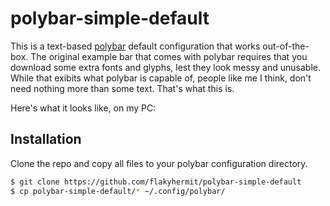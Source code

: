 
# polybar-simple-default

This is a text-based [polybar](https://github.com/polybar/polybar) default configuration that works out-of-the-box. The original example bar that comes with polybar requires that you download some extra fonts and glyphs, lest they look messy and unusable. While that exibits what polybar is capable of, people like me I think, don't need nothing more than some text. That's what this is.

Here's what it looks like, on my PC:
[](./screenshot.png)

## Installation

Clone the repo and copy all files to your polybar configuration directory.
``` bash
$ git clone https://github.com/flakyhermit/polybar-simple-default
$ cp polybar-simple-default/* ~/.config/polybar/
```
